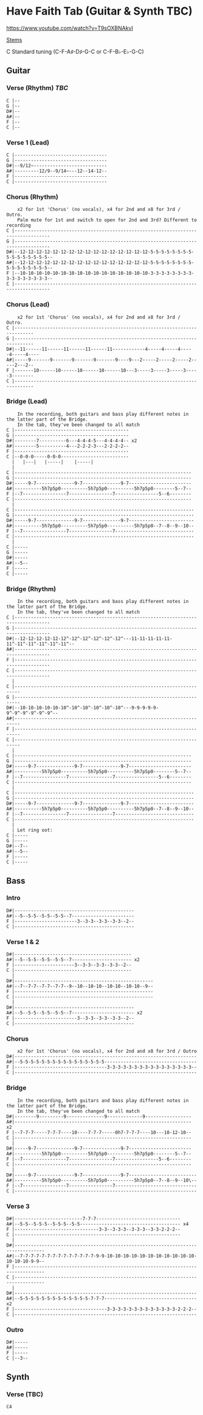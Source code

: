 
# Have Faith Tab (Guitar & Synth TBC)

<https://www.youtube.com/watch?v=T9sOXBNAkvI>

[Stems](https://drive.google.com/drive/folders/13c1yq8osK5WIbDPz-fcJ3Ah7Xdkf9bmy?usp=sharing)

C Standard tuning (C-F-A♯-D♯-G-C or C-F-B♭-E♭-G-C)

## Guitar
  
### Verse (Rhythm) _TBC_

    C |--
    G |--
    D#|--
    A#|--
    F |--
    C |--

### Verse 1 (Lead)

    C |----------------------------------
    G |----------------------------------
    D#|--9/12~---------------------------
    A#|---------12/9--9/14~---12--14-12--
    F |----------------------------------
    C |----------------------------------

### Chorus (Rhythm)

        x2 for 1st 'Chorus' (no vocals), x4 for 2nd and x8 for 3rd / Outro.
        Palm mute for 1st and switch to open for 2nd and 3rd? Different to recording
    C |-----------------------------------------------------------------------------------
    G |-----------------------------------------------------------------------------------
    D#|--12-12-12-12-12-12-12-12-12-12-12-12-12-12-12-12-5-5-5-5-5-5-5-5-5-5-5-5-5-5-5-5--
    A#|--12-12-12-12-12-12-12-12-12-12-12-12-12-12-12-12-5-5-5-5-5-5-5-5-5-5-5-5-5-5-5-5--
    F |--10-10-10-10-10-10-10-10-10-10-10-10-10-10-10-10-3-3-3-3-3-3-3-3-3-3-3-3-3-3-3-3--
    C |-----------------------------------------------------------------------------------

### Chorus (Lead)

        x2 for 1st 'Chorus' (no vocals), x4 for 2nd and x8 for 3rd / Outro.
    C |-----------------------------------------------------------------------------
    G |-----------------------------------------------------------------------------
    D#|--11------11------11------11------11------------4-----4-----4-----4-----4----
    A#|-----9-------9-------9-------9-------9----9---2-----2-----2-----2-----2---2--
    F |-------10------10------10------10------10---3-----3-----3-----3-----3--------
    C |-----------------------------------------------------------------------------

### Bridge (Lead)

        In the recording, both guitars and bass play different notes in the latter part of the Bridge. 
        In the tab, they've been changed to all match
    C |------------------------------------------
    G |------------------------------------------
    D#|--------7----------6---4-4-4-5---4-4-4-4-- x2
    A#|--------5----------4---2-2-2-3---2-2-2-2--
    F |------------------------------------------
    C |--0-0-0-----0-0-0-------------------------
      |   |---|   |-----|    |-----|
      |
    C |-----------------------------------------------------------------
    G |-----------------------------------------------------------------
    D#|-----9-7--------------9-7--------------9-7-----------------------
    A#|----------5h7p5p0----------5h7p5p0----------5h7p5p0--------5--7--
    F |--7----------------7----------------7----------------5--6--------
    C |-----------------------------------------------------------------
      |
    C |------------------------------------------------------------------
    G |------------------------------------------------------------------
    D#|-----9-7--------------9-7--------------9-7------------------------
    A#|----------5h7p5p0----------5h7p5p0----------5h7p5p0--7--8--9--10--
    F |--7----------------7----------------7-----------------------------
    C |------------------------------------------------------------------
      |
    C |-----
    G |-----
    D#|-----
    A#|--5--
    F |-----
    C |-----

### Bridge (Rhythm)

        In the recording, both guitars and bass play different notes in the latter part of the Bridge. 
        In the tab, they've been changed to all match
    C |-----------------------------------------------------------------------------------
    G |-----------------------------------------------------------------------------------
    D#|--12-12-12-12-12-12^-12^-12^-12^-12^-12^---11-11-11-11-11-11^-11^-11^-11^-11^-11^--
    A#|-----------------------------------------------------------------------------------
    F |-----------------------------------------------------------------------------------
    C |-----------------------------------------------------------------------------------
      |
    C |------------------------------------------------------------------------
    G |------------------------------------------------------------------------
    D#|--10-10-10-10-10-10^-10^-10^-10^-10^-10^---9-9-9-9-9-9^-9^-9^-9^-9^-9^--
    A#|------------------------------------------------------------------------
    F |------------------------------------------------------------------------
    C |------------------------------------------------------------------------
      |
    C |-----------------------------------------------------------------
    G |-----------------------------------------------------------------
    D#|-----9-7--------------9-7--------------9-7-----------------------
    A#|----------5h7p5p0----------5h7p5p0----------5h7p5p0--------5--7--
    F |--7----------------7----------------7----------------5--6--------
    C |-----------------------------------------------------------------
      |
    C |------------------------------------------------------------------
    G |------------------------------------------------------------------
    D#|-----9-7--------------9-7--------------9-7------------------------
    A#|----------5h7p5p0----------5h7p5p0----------5h7p5p0--7--8--9--10--
    F |--7----------------7----------------7-----------------------------
    C |------------------------------------------------------------------
      |
      | Let ring oot:
    C |-----
    G |-----
    D#|--7--
    A#|--5--
    F |-----
    C |-----

## Bass

### Intro

    D#|--------------------------------------------
    A#|--5--5-5--5-5--5-5--7-----------------------
    F |-----------------------3--3-3--3-3--3-3--2--
    C |--------------------------------------------

### Verse 1 & 2

    D#|-------------------------------------------
    A#|--5--5-5--5-5--5-5--7---------------------- x2
    F |----------------------3--3-3--3-3--3-3--2--
    C |-------------------------------------------
      |
    D#|---------------------------------------------------
    A#|--7--7-7--7-7--7-7--9--10--10-10--10-10--10-10--9--
    F |---------------------------------------------------
    C |---------------------------------------------------
      |
    D#|--------------------------------------------
    A#|--5--5-5--5-5--5-5--7----------------------- x2
    F |-----------------------3--3-3--3-3--3-3--2--
    C |--------------------------------------------

### Chorus

        x2 for 1st 'Chorus' (no vocals), x4 for 2nd and x8 for 3rd / Outro
    D#|-------------------------------------------------------------------
    A#|--5-5-5-5-5-5-5-5-5-5-5-5-5-5-5-5----------------------------------
    F |----------------------------------3-3-3-3-3-3-3-3-3-3-3-3-3-3-3-3--
    C |-------------------------------------------------------------------

### Bridge

        In the recording, both guitars and bass play different notes in the latter part of the Bridge. 
        In the tab, they've been changed to all match
    D#|--------9---------9--------------9-------------9-----------------
    A#|----------------------------------------------------------------- x2
    F |--7-7-7-----7-7-7----10----7-7-7-----0h7-7-7-7----10---10-12-10--
    C |-----------------------------------------------------------------
      |
    D#|-----9-7--------------9-7--------------9-7-----------------------
    A#|----------5h7p5p0----------5h7p5p0----------5h7p5p0--------5--7--
    F |--7----------------7----------------7----------------5--6--------
    C |-----------------------------------------------------------------
      |
    D#|-----9-7--------------9-7--------------9-7-------------------------
    A#|----------5h7p5p0----------5h7p5p0----------5h7p5p0--7--8--9--10\--
    F |--7----------------7----------------7------------------------------
    C |-------------------------------------------------------------------

### Verse 3

    D#|-------------------------7-7-7-------------------------------
    A#|--5-5--5-5-5--5-5-5--5-5------------------------------------- x4
    F |-------------------------------3-3--3-3-3--3-3-3--3-3-2-2-2--
    C |-------------------------------------------------------------
      |
    D#|---------------------------------------------------------------------------------
    A#|--7-7-7-7-7-7-7-7-7-7-7-7-7-7-9-9-10-10-10-10-10-10-10-10-10-10-10-10-10-10-9-9--
    F |---------------------------------------------------------------------------------
    C |---------------------------------------------------------------------------------
      |
    D#|-------------------------------------------------------------------
    A#|--5-5-5-5-5-5-5-5-5-5-5-5-5-7-7-7---------------------------------- x2
    F |----------------------------------3-3-3-3-3-3-3-3-3-3-3-3-3-2-2-2--
    C |-------------------------------------------------------------------

### Outro

    D#|-----
    A#|-----
    F |-----
    C |--3--

## Synth

### Verse (TBC)

    C4
